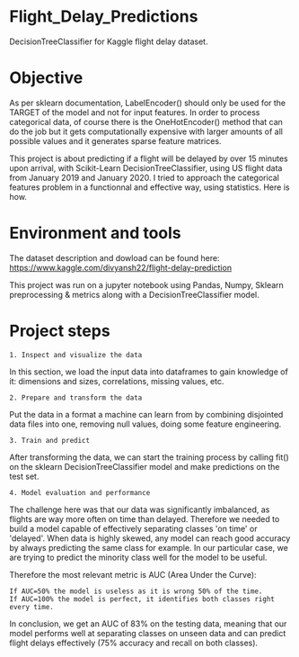 # Flight_Delay_Predictions
DecisionTreeClassifier for Kaggle flight delay dataset.

# Objective

As per sklearn documentation, LabelEncoder() should only be used for the TARGET of the model and not for input features. In order to process categorical data, of course there is the OneHotEncoder() method that can do the job but it gets computationally expensive with larger amounts of all possible values and it generates sparse feature matrices.

This project is about predicting if a flight will be delayed by over 15 minutes upon arrival, with Scikit-Learn DecisionTreeClassifier, using US flight data from January 2019 and January 2020. I tried to approach the categorical features problem in a functionnal and effective way, using statistics. Here is how.

# Environment and tools

The dataset description and dowload can be found here:
https://www.kaggle.com/divyansh22/flight-delay-prediction

This project was run on a jupyter notebook using Pandas, Numpy, Sklearn preprocessing & metrics along with a DecisionTreeClassifier model.

# Project steps

	1. Inspect and visualize the data

In this section, we load the input data into dataframes to gain knowledge of it: dimensions and sizes, correlations, missing values, etc.

	2. Prepare and transform the data

Put the data in a format a machine can learn from by combining disjointed data files into one, removing null values, doing some feature engineering.

	3. Train and predict

After transforming the data, we can start the training process by calling fit() on the sklearn DecisionTreeClassifier model and make predictions on the test set.

	4. Model evaluation and performance

The challenge here was that our data was significantly imbalanced, as flights are way more often on time than delayed. Therefore we needed to build a model capable of effectively separating classes 'on time' or 'delayed'. When data is highly skewed, any model can reach good accuracy by always predicting the same class for example. In our particular case, we are trying to predict the minority class well for the model to be useful. 

Therefore the most relevant metric is AUC (Area Under the Curve):

    If AUC=50% the model is useless as it is wrong 50% of the time.
    If AUC=100% the model is perfect, it identifies both classes right every time.

In conclusion, we get an AUC of 83% on the testing data, meaning that our model performs well at separating classes on unseen data and can predict flight delays effectively (75% accuracy and recall on both classes).
